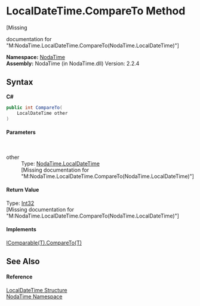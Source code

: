 # LocalDateTime.CompareTo Method 
 

\[Missing <summary> documentation for "M:NodaTime.LocalDateTime.CompareTo(NodaTime.LocalDateTime)"\]

**Namespace:**&nbsp;<a href="N_NodaTime">NodaTime</a><br />**Assembly:**&nbsp;NodaTime (in NodaTime.dll) Version: 2.2.4

## Syntax

**C#**<br />
``` C#
public int CompareTo(
	LocalDateTime other
)
```


#### Parameters
&nbsp;<dl><dt>other</dt><dd>Type: <a href="T_NodaTime_LocalDateTime">NodaTime.LocalDateTime</a><br />\[Missing <param name="other"/> documentation for "M:NodaTime.LocalDateTime.CompareTo(NodaTime.LocalDateTime)"\]</dd></dl>

#### Return Value
Type: <a href="http://msdn2.microsoft.com/en-us/library/td2s409d" target="_blank">Int32</a><br />\[Missing <returns> documentation for "M:NodaTime.LocalDateTime.CompareTo(NodaTime.LocalDateTime)"\]

#### Implements
<a href="http://msdn2.microsoft.com/en-us/library/43hc6wht" target="_blank">IComparable(T).CompareTo(T)</a><br />

## See Also


#### Reference
<a href="T_NodaTime_LocalDateTime">LocalDateTime Structure</a><br /><a href="N_NodaTime">NodaTime Namespace</a><br />